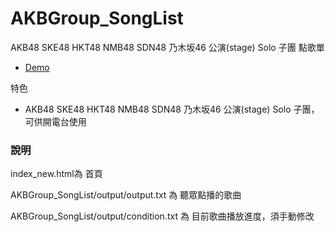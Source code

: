 # AKBGroup_SongList

AKB48  SKE48  HKT48  NMB48  SDN48  乃木坂46  公演(stage)  Solo  子團 點歌單
* [Demo](http://twtt.3eeweb.com/index_new.html) 


特色
* AKB48  SKE48  HKT48  NMB48  SDN48  乃木坂46  公演(stage)  Solo  子團，可供開電台使用


### 說明
  index_new.html為 首頁
  
  AKBGroup_SongList/output/output.txt 為 聽眾點播的歌曲
  
  AKBGroup_SongList/output/condition.txt 為 目前歌曲播放進度，須手動修改  
 
  
 
 
